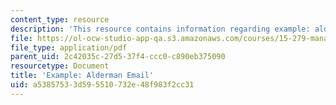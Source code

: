 ```yaml
---
content_type: resource
description: 'This resource contains information regarding example: alderman email.'
file: https://ol-ocw-studio-app-qa.s3.amazonaws.com/courses/15-279-management-communication-for-undergraduates-fall-2012/a53857533d595510732e48f983f2cc31_MIT15_279F12_aldermanEml.pdf
file_type: application/pdf
parent_uid: 2c42035c-27d5-37f4-ccc0-c890eb375090
resourcetype: Document
title: 'Example: Alderman Email'
uid: a5385753-3d59-5510-732e-48f983f2cc31
---
```

